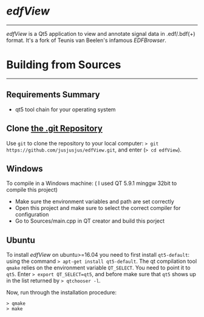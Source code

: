 
# *edfView*
---

*edfView* is a Qt5 application to view and annotate signal data in .edf/.bdf(+)
format.  It's a fork of Teunis van Beelen's infamous *EDFBrowser*.

# Building from Sources
---

## Requirements Summary

 - qt5 tool chain for your operating system

## Clone [the .git Repository](https://github.com/jusjusjus/edfView)

Use `git` to clone the repository to your local computer: `> git
https://github.com/jusjusjus/edfView.git`, and enter (`> cd edfView`).

## Windows

To compile in a Windows machine: ( I used QT 5.9.1 minggw 32bit to compile this project)
 - Make sure the environment variables and path are set correctly
 - Open this project and make sure to select the correct compiler for configuration
 - Go to Sources/main.cpp in QT creator and build this porject

## Ubuntu

To install *edfView* on ubuntu>=16.04 you need to first install `qt5-default`:
using the command `> apt-get install qt5-default`.  The qt compilation tool
`qmake` relies on the environment variable `QT_SELECT`.  You need to point it
to `qt5`.  Enter `> export QT_SELECT=qt5`, and before make sure that `qt5`
shows up in the list returned by `> qtchooser -l`.

Now, run through the installation procedure:
```
> qmake
> make
```
